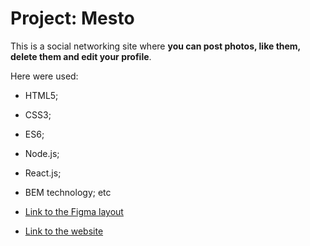 # Project: Mesto

This is a social networking site where **you can post photos, like them, delete them and edit your profile**.

Here were used:
* HTML5;
* CSS3;
* ES6;
* Node.js;
* React.js;
* BEM technology;
etc

* [Link to the Figma layout](https://www.figma.com/file/2cn9N9jSkmxD84oJik7xL7/JavaScript.-Sprint-4?node-id=0%3A1)
* [Link to the website](https://sasha-harkova.github.io/mesto/)